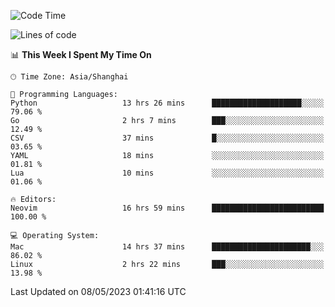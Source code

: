 <!--START_SECTION:waka-->
![Code Time](http://img.shields.io/badge/Code%20Time-1%2C351%20hrs%2019%20mins-blue)

![Lines of code](https://img.shields.io/badge/From%20Hello%20World%20I%27ve%20Written-269.3%20thousand%20lines%20of%20code-blue)

📊 **This Week I Spent My Time On** 

```text
🕑︎ Time Zone: Asia/Shanghai

💬 Programming Languages: 
Python                   13 hrs 26 mins      ████████████████████░░░░░   79.06 % 
Go                       2 hrs 7 mins        ███░░░░░░░░░░░░░░░░░░░░░░   12.49 % 
CSV                      37 mins             █░░░░░░░░░░░░░░░░░░░░░░░░   03.65 % 
YAML                     18 mins             ░░░░░░░░░░░░░░░░░░░░░░░░░   01.81 % 
Lua                      10 mins             ░░░░░░░░░░░░░░░░░░░░░░░░░   01.06 % 

🔥 Editors: 
Neovim                   16 hrs 59 mins      █████████████████████████   100.00 % 

💻 Operating System: 
Mac                      14 hrs 37 mins      ██████████████████████░░░   86.02 % 
Linux                    2 hrs 22 mins       ███░░░░░░░░░░░░░░░░░░░░░░   13.98 % 
```


 Last Updated on 08/05/2023 01:41:16 UTC
<!--END_SECTION:waka-->
